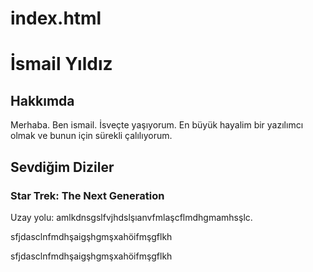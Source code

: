 # index.html

<h1>İsmail Yıldız</h1>
<h2>Hakkımda</h2>
<p>
  Merhaba. Ben ismail. İsveçte yaşıyorum. En büyük hayalim bir yazılımcı olmak
  ve bunun için sürekli çalılıyorum.
</p>
<h2>Sevdiğim Diziler</h2>
<h3>Star Trek: The Next Generation</h3>
<p>Uzay yolu: amlkdnsgslfvjhdslşıanvfmlaşcflmdhgmamhsşlc.</p>
<p>sfjdasclnfmdhşaigşhgmşxahöifmşgflkh</p>
<p>sfjdasclnfmdhşaigşhgmşxahöifmşgflkh</p>
